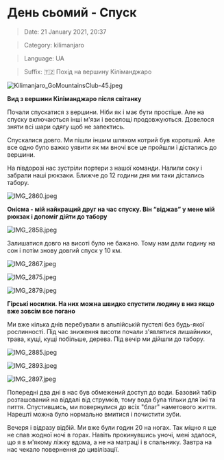 # День сьомий - Спуск

> Date: 21 January 2021, 20:37

> Category: kilimanjaro

> Language: UA

> Suffix: 🇹🇿 Похід на вершину Кіліманджаро

![Kilimanjaro_GoMountainsClub-45.jpeg](https://res.craft.do/user/full/b5a256f3-51ff-c8e5-10fe-9343b6a0451d/doc/4227607C-C8E1-46A2-BE99-779ECA33CFA4/58972267-FC88-444E-8E7E-0B0C32A48190_2/Kilimanjaro_GoMountainsClub-45.jpeg)

**Вид з вершини Кіліманджаро після світанку**

Почали спускатися з вершини. Ніби як і має бути простіше. Але на спуску включаються інші м'язи і веселощі продовжуються. Довелося зняти всі шари одягу щоб не запектись.

Спускалися довго. Ми пішли іншим шляхом котрий був коротший. Але все одно було важко уявити як ми вночі все це пройшли і дістались до вершини.

На півдорозі нас зустріли портери з нашої команди. Налили соку і забрали наші рюкзаки. Ближче до 12 години дня ми таки дістались табору.

![IMG_2860.jpeg](https://res.craft.do/user/full/b5a256f3-51ff-c8e5-10fe-9343b6a0451d/doc/4227607C-C8E1-46A2-BE99-779ECA33CFA4/24C8BFA6-E461-4A81-B950-F6CEDCC7BC49_2/IMG_2860.jpeg)

**Онісма - мій найкращий друг на час спуску. Він “віджав” у мене мій рюкзак і допоміг дійти до табору**

![IMG_2858.jpeg](https://res.craft.do/user/full/b5a256f3-51ff-c8e5-10fe-9343b6a0451d/doc/4227607C-C8E1-46A2-BE99-779ECA33CFA4/03370F2C-B9DC-43E6-A165-B54A6DCF7723_2/IMG_2858.jpeg)

Залишатися довго на висоті було не бажано. Тому нам дали годину на сон і потім знову довгий спуск у 10 км.

![IMG_2867.jpeg](https://res.craft.do/user/full/b5a256f3-51ff-c8e5-10fe-9343b6a0451d/doc/4227607C-C8E1-46A2-BE99-779ECA33CFA4/77EDFA42-F69E-4945-A0FB-D702D72F3ABD_2/IMG_2867.jpeg)

![IMG_2875.jpeg](https://res.craft.do/user/full/b5a256f3-51ff-c8e5-10fe-9343b6a0451d/doc/4227607C-C8E1-46A2-BE99-779ECA33CFA4/F9400992-522F-45E0-901E-142845F7DCD4_2/IMG_2875.jpeg)

![IMG_2879.jpeg](https://res.craft.do/user/full/b5a256f3-51ff-c8e5-10fe-9343b6a0451d/doc/4227607C-C8E1-46A2-BE99-779ECA33CFA4/78FA4A4A-9C29-4C83-99EB-09638BA67FF4_2/IMG_2879.jpeg)

**Гірські носилки. На них можна швидко спустити людину в низ якщо вже зовсім все погано**

Ми вже кілька днів перебували в альпійській пустелі без будь-якої рослинності. Під час зниження висоти почали з'являтися лишайники, трава, кущі, кущі побільше, дерева. Під вечір ми дійшли до табору.

![IMG_2885.jpeg](https://res.craft.do/user/full/b5a256f3-51ff-c8e5-10fe-9343b6a0451d/doc/4227607C-C8E1-46A2-BE99-779ECA33CFA4/9057D18F-E2E6-4C05-8F8B-A6B9FF5BDC33_2/IMG_2885.jpeg)

![IMG_2893.jpeg](https://res.craft.do/user/full/b5a256f3-51ff-c8e5-10fe-9343b6a0451d/doc/4227607C-C8E1-46A2-BE99-779ECA33CFA4/7E2B85BE-EA23-4728-8AA4-A152BAB3568C_2/IMG_2893.jpeg)

![IMG_2897.jpeg](https://res.craft.do/user/full/b5a256f3-51ff-c8e5-10fe-9343b6a0451d/doc/4227607C-C8E1-46A2-BE99-779ECA33CFA4/CEE43A03-7908-4758-BECD-FB1E3AA23C4C_2/IMG_2897.jpeg)

Попередні два дні в нас був обмежений доступ до води. Базовий табір розташований на віддалі від струмків, тому вода була тільки для їжі та пиття. Спустившись, ми повернулися до всіх "благ" наметового життя. Нарешті можна було нормально вмитися і почистити зуби.

Вечеря і відразу відбій. Ми вже були годин 20 на ногах. Так міцно я ще не спав жодної ночі в горах. Навіть прокинувшись уночі, мені здалося, що я в м'якому ліжку вдома, а не на матраці і в спальнику. Завтра на нас чекало повернення до цивілізації.


